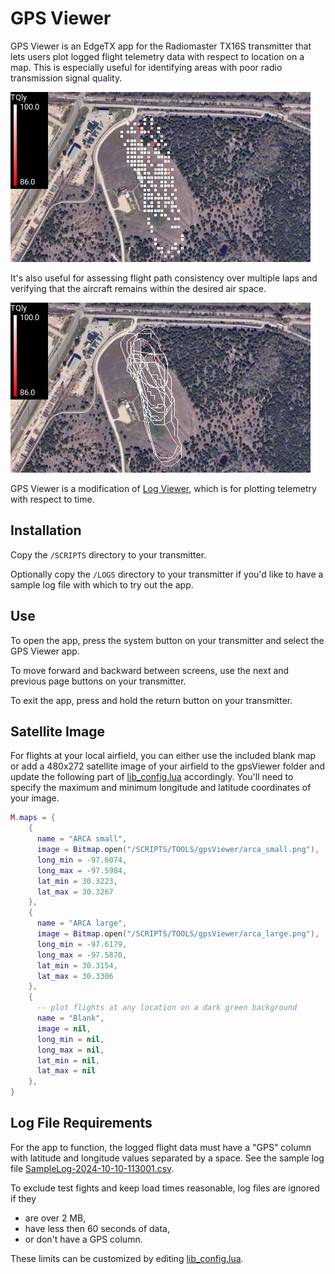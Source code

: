 # GPS Viewer

GPS Viewer is an EdgeTX app for the Radiomaster TX16S transmitter that lets users plot logged flight telemetry data with respect to location on a map.  This is especially useful for identifying areas with poor radio transmission signal quality. 

![screenshot](images/screenshot_points.png)

It's also useful for assessing flight path consistency over multiple laps and verifying that the aircraft remains within the desired air space.

![screenshot](images/screenshot_curve.png)

GPS Viewer is a modification of [Log Viewer](https://github.com/offer-shmuely/edgetx-x10-scripts/wiki/LogViewer), which is for plotting telemetry with respect to time.

## Installation

Copy the `/SCRIPTS` directory to your transmitter.

Optionally copy the `/LOGS` directory to your transmitter if you'd like to have a sample log file with which to try out the app.

## Use

To open the app, press the system button on your transmitter and select the GPS Viewer app.

To move forward and backward between screens, use the next and previous page buttons on your transmitter.

To exit the app, press and hold the return button on your transmitter.

## Satellite Image

For flights at your local airfield, you can either use the included blank map or add a 480x272 satellite image of your airfield to the gpsViewer folder and update the following part of [lib_config.lua](SCRIPTS/TOOLS/gpsViewer/lib_config.lua) accordingly.  You'll need to specify the maximum and minimum longitude and latitude coordinates of your image.

```lua
M.maps = {
    {
      name = "ARCA small",
      image = Bitmap.open("/SCRIPTS/TOOLS/gpsViewer/arca_small.png"),
      long_min = -97.6074,
      long_max = -97.5984,
      lat_min = 30.3223,
      lat_max = 30.3267
    },
    {
      name = "ARCA large",
      image = Bitmap.open("/SCRIPTS/TOOLS/gpsViewer/arca_large.png"),
      long_min = -97.6179,
      long_max = -97.5870,
      lat_min = 30.3154,
      lat_max = 30.3306
    },
    {
      -- plot flights at any location on a dark green background
      name = "Blank",
      image = nil,
      long_min = nil,
      long_max = nil,
      lat_min = nil,
      lat_max = nil
    },
}
```

## Log File Requirements

For the app to function, the logged flight data must have a "GPS" column with latitude and longitude values separated by a space.  See the sample log file [SampleLog-2024-10-10-113001.csv](LOGS/SampleLog-2024-10-10-113001.csv).

To exclude test fights and keep load times reasonable, log files are ignored if they
- are over 2 MB,
- have less then 60 seconds of data,
- or don't have a GPS column.

These limits can be customized by editing [lib_config.lua](SCRIPTS/TOOLS/gpsViewer/lib_config.lua).